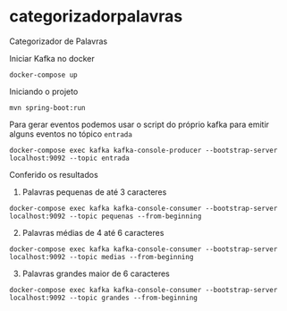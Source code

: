 # categorizadorpalavras
 Categorizador de Palavras

Iniciar Kafka no docker
 
```
docker-compose up
```

Iniciando o projeto

```
mvn spring-boot:run
```

Para gerar eventos podemos usar o script do próprio kafka para emitir alguns eventos no tópico `entrada`
 
```
docker-compose exec kafka kafka-console-producer --bootstrap-server localhost:9092 --topic entrada
```

Conferido os resultados
 
1. Palavras pequenas de até 3 caracteres
```
docker-compose exec kafka kafka-console-consumer --bootstrap-server localhost:9092 --topic pequenas --from-beginning
```
2. Palavras médias de 4 até 6 caracteres
```
docker-compose exec kafka kafka-console-consumer --bootstrap-server localhost:9092 --topic medias --from-beginning
```
3. Palavras grandes maior de 6 caracteres
```
docker-compose exec kafka kafka-console-consumer --bootstrap-server localhost:9092 --topic grandes --from-beginning
```

